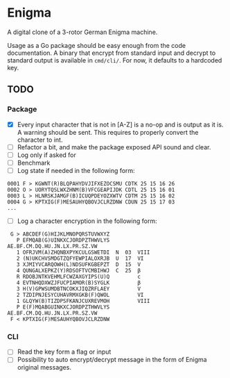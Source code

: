 # Enigma

A digital clone of a 3-rotor German Enigma machine.

Usage as a Go package should be easy enough from the code documentation. A binary that encrypt from
standard input and decrypt to standard output is available in `cmd/cli/`. For now, it defaults to a
hardcoded key.

## TODO

### Package

- [X] Every input character that is not in [A-Z] is a no-op and is output as it is. A warning should be sent. This requires to properly convert the character to int.
- [ ] Refactor a bit, and make the package exposed API sound and clear.
- [ ] Log only if asked for
- [ ] Benchmark
- [ ] Log state if needed in the following form:

```text
0001 F > KGWNT(R)BLQPAHYDVJIFXEZOCSMU CDTK 25 15 16 26
0002 O > UORYTQSLWXZHNM(B)VFCGEAPIJDK CDTL 25 15 16 01
0003 L > HLNRSKJAMGF(B)ICUQPDEYOZXWTV CDTM 25 15 16 02
0004 G > KPTXIG(F)MESAUHYQBOVJCLRZDNW CDUN 25 15 17 03
...
```

- [ ] Log a character encryption in the following form:

```text
 G > ABCDEF(G)HIJKLMNOPQRSTUVWXYZ
   P EFMQAB(G)UINKXCJORDPZTHWVLYS         AE.BF.CM.DQ.HU.JN.LX.PR.SZ.VW
   1 OFRJVM(A)ZHQNBXPYKCULGSWETDI  N  03  VIII
   2 (N)UKCHVSMDGTZQFYEWPIALOXRJB  U  17  VI
   3 XJMIYVCARQOWH(L)NDSUFKGBEPZT  D  15  V
   4 QUNGALXEPKZ(Y)RDSOFTVCMBIHWJ  C  25  β
   R RDOBJNTKVEHMLFCWZAXGYIPS(U)Q         c
   4 EVTNHQDXWZJFUCPIAMOR(B)SYGLK         β
   3 H(V)GPWSUMDBTNCOKXJIQZRFLAEY         V
   2 TZDIPNJESYCUHAVRMXGKB(F)QWOL         VI
   1 GLQYW(B)TIZDPSFKANJCUXREVMOH         VIII
   P E(F)MQABGUINKXCJORDPZTHWVLYS         AE.BF.CM.DQ.HU.JN.LX.PR.SZ.VW
 F < KPTXIG(F)MESAUHYQBOVJCLRZDNW
```

### CLI

- [ ] Read the key form a flag or input
- [ ] Possibility to auto encrypt/decrypt message in the form of Enigma original messages.
